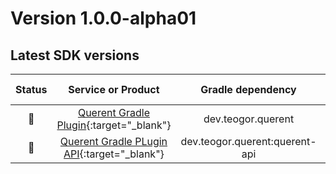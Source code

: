 [//]: # (This file was automatically generated - do not edit)

# Version 1.0.0-alpha01

## Latest SDK versions

| Status |                           Service or Product                           |       Gradle dependency        | Latest version |
|:------:|:----------------------------------------------------------------------:|:------------------------------:|:--------------:|
|   🧪   | [Querent Gradle Plugin](../../../html/gradle-plugin){:target="_blank"} |       dev.teogor.querent       | 1.0.0-alpha01  |
|   🧪   |    [Querent Gradle PLugin API](../../../html/api){:target="_blank"}    | dev.teogor.querent:querent-api | 1.0.0-alpha01  |
